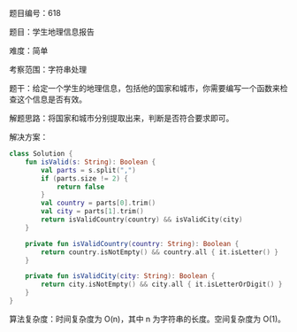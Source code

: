 题目编号：618

题目：学生地理信息报告

难度：简单

考察范围：字符串处理

题干：给定一个学生的地理信息，包括他的国家和城市，你需要编写一个函数来检查这个信息是否有效。

解题思路：将国家和城市分别提取出来，判断是否符合要求即可。

解决方案：

```kotlin
class Solution {
    fun isValid(s: String): Boolean {
        val parts = s.split(",")
        if (parts.size != 2) {
            return false
        }
        val country = parts[0].trim()
        val city = parts[1].trim()
        return isValidCountry(country) && isValidCity(city)
    }

    private fun isValidCountry(country: String): Boolean {
        return country.isNotEmpty() && country.all { it.isLetter() }
    }

    private fun isValidCity(city: String): Boolean {
        return city.isNotEmpty() && city.all { it.isLetterOrDigit() }
    }
}
```

算法复杂度：时间复杂度为 O(n)，其中 n 为字符串的长度。空间复杂度为 O(1)。